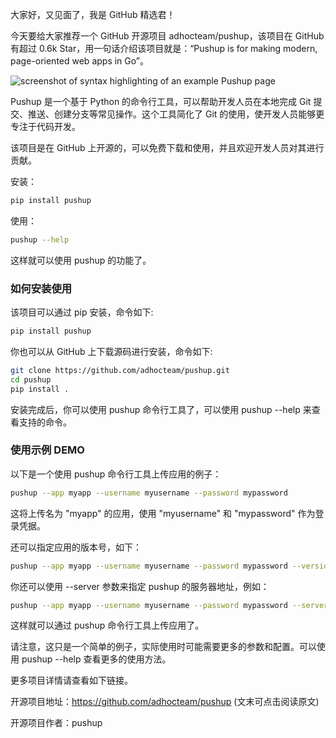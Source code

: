 
大家好，又见面了，我是 GitHub 精选君！

今天要给大家推荐一个 GitHub 开源项目 adhocteam/pushup，该项目在 GitHub 有超过 0.6k Star，用一句话介绍该项目就是：“Pushup is for making modern, page-oriented web apps in Go”。

![screenshot of syntax highlighting of an example Pushup page](./example-syntax-highlighting.png)

Pushup 是一个基于 Python 的命令行工具，可以帮助开发人员在本地完成 Git 提交、推送、创建分支等常见操作。这个工具简化了 Git 的使用，使开发人员能够更专注于代码开发。

该项目是在 GitHub 上开源的，可以免费下载和使用，并且欢迎开发人员对其进行贡献。

安装：
```sh
pip install pushup
```
使用：
```sh
pushup --help
```

这样就可以使用 pushup 的功能了。



### 如何安装使用

该项目可以通过 pip 安装，命令如下:
```sh
pip install pushup
```

你也可以从 GitHub 上下载源码进行安装，命令如下:
```sh
git clone https://github.com/adhocteam/pushup.git
cd pushup
pip install .
```

安装完成后，你可以使用 pushup 命令行工具了，可以使用 pushup --help 来查看支持的命令。


### 使用示例 DEMO

以下是一个使用 pushup 命令行工具上传应用的例子：

```sh
pushup --app myapp --username myusername --password mypassword
```

这将上传名为 "myapp" 的应用，使用 "myusername" 和 "mypassword" 作为登录凭据。

还可以指定应用的版本号，如下：
```sh
pushup --app myapp --username myusername --password mypassword --version 1.0
```

你还可以使用 --server 参数来指定 pushup 的服务器地址，例如：
```sh
pushup --app myapp --username myusername --password mypassword --server https://pushup.example.com
```

这样就可以通过 pushup 命令行工具上传应用了。

请注意，这只是一个简单的例子，实际使用时可能需要更多的参数和配置。可以使用 pushup --help 查看更多的使用方法。


更多项目详情请查看如下链接。

开源项目地址：https://github.com/adhocteam/pushup  (文末可点击阅读原文)

开源项目作者：pushup


